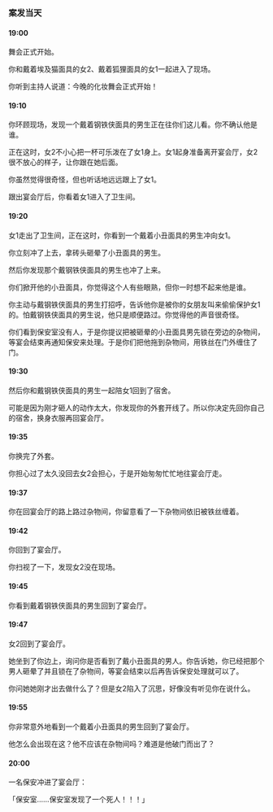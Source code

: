 ### 案发当天

#### 19:00

舞会正式开始。

你和戴着埃及猫面具的女2、戴着狐狸面具的女1一起进入了现场。

你听到主持人说道：今晚的化妆舞会正式开始！



#### 19:10

你环顾现场，发现一个戴着钢铁侠面具的男生正在往你们这儿看。你不确认他是谁。

正在这时，女2不小心把一杯可乐泼在了女1身上。女1起身准备离开宴会厅，女2很不放心的样子，让你跟在她后面。

你虽然觉得很奇怪，但也听话地远远跟上了女1。

跟出宴会厅后，你看着女1进入了卫生间。



#### 19:20

女1走出了卫生间，正在这时，你看到一个戴着小丑面具的男生冲向女1。

你立刻冲了上去，拿砖头砸晕了小丑面具的男生。

然后你发现那个戴钢铁侠面具的男生也冲了上来。



你们掀开他的小丑面具，你觉得这个人有些眼熟，但你一时想不起来他是谁。

你主动与戴钢铁侠面具的男生打招呼，告诉他你是被你的女朋友叫来偷偷保护女1的。怕戴钢铁侠面具的男生说，他只是顺便路过。你觉得他的声音很奇怪。

你们看到保安室没有人，于是你提议把被砸晕的小丑面具男先锁在旁边的杂物间，等宴会结束再通知保安来处理。于是你们把他拖到杂物间，用铁丝在门外缠住了门。



#### 19:30

然后你和戴钢铁侠面具的男生一起陪女1回到了宿舍。

可能是因为刚才砸人的动作太大，你发现你的外套开线了。所以你决定先回你自己的宿舍，换身衣服再回宴会厅。



#### 19:35

你换完了外套。

你担心过了太久没回去女2会担心，于是开始匆匆忙忙地往宴会厅走。



#### 19:37

你在回宴会厅的路上路过杂物间，你留意看了一下杂物间依旧被铁丝缠着。



#### 19:42

你回到了宴会厅。

你扫视了一下，发现女2没在现场。



#### 19:45

你看到戴着钢铁侠面具的男生回到了宴会厅。



#### 19:47

女2回到了宴会厅。

她坐到了你边上，询问你是否看到了戴小丑面具的男人。你告诉她，你已经把那个男人砸晕了并且锁在了杂物间，等宴会结束以后再告诉保安处理就可以了。

你问她她刚才出去做什么了？但是女2陷入了沉思，好像没有听见你在说什么。



#### 19:55

你非常意外地看到一个戴着小丑面具的男生回到了宴会厅。

他怎么会出现在这？他不应该在杂物间吗？难道是他破门而出了？



#### 20:00

一名保安冲进了宴会厅：

「保安室……保安室发现了一个死人！！！」